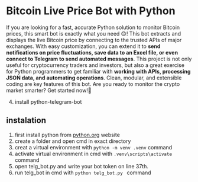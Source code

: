 # Bitcoin Live Price Bot with Python
If you are looking for a fast, accurate Python solution to monitor Bitcoin prices, this smart bot is exactly what you need 😊! This bot extracts and displays the live Bitcoin price by connecting to the trusted APIs of major exchanges. With easy customization, you can extend it to **send notifications on price fluctuations, save data to an Excel file, or even connect to Telegram to send automated messages**. This project is not only useful for cryptocurrency traders and investors, but also a great exercise for Python programmers to get familiar with **working with APIs, processing JSON data, and automating operations**. Clean, modular, and extensible coding are key features of this bot. Are you ready to monitor the crypto market smarter? Get started now!🚀

4. install python-telegram-bot
## instalation
1. first install python from [python.org](https://www.python.org/) website
2. create a folder and open cmd in exact directory
3. creat a virtual environment with ```python -m venv .venv``` command
4. activate virtual environment in cmd with ```.venv\scripts\activate``` command
5. open telg_bot.py and write your bot token on line 37th.
6. run telg_bot in cmd with ```python telg_bot.py ``` command